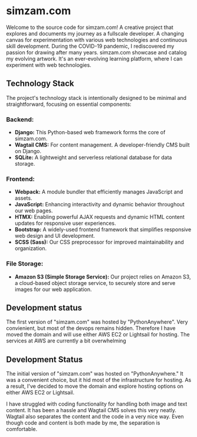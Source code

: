 # simzam.com

Welcome to the source code for simzam.com! A creative project that explores and documents my journey as a fullscale developer. A changing canvas for experimentation with various web technologies and continuous skill development. During the COVID-19 pandemic, I rediscovered my passion for drawing after many years. simzam.com showcase and catalog my evolving artwork. It's an ever-evolving learning platform, where I can experiment with web technologies. 

## Technology Stack
The project's technology stack is intentionally designed to be minimal and straightforward, focusing on essential components:

### Backend:
- **Django:** This Python-based web framework forms the core of simzam.com.
- **Wagtail CMS:** For content management. A developer-friendly CMS built on Django.
- **SQLite:** A lightweight and serverless relational database for data storage.

### Frontend:
- **Webpack:** A module bundler that efficiently manages JavaScript and assets.
- **JavaScript:** Enhancing interactivity and dynamic behavior throughout our web pages.
- **HTMX:** Enabling powerful AJAX requests and dynamic HTML content updates for responsive user experiences.
- **Bootstrap:** A widely-used frontend framework that simplifies responsive web design and UI development.
- **SCSS (Sass):** Our CSS preprocessor for improved maintainability and organization.

### File Storage:
- **Amazon S3 (Simple Storage Service):** Our project relies on Amazon S3, a cloud-based object storage service, to securely store and serve images for our web application.

## Development status
The first version of "simzam.com" was hosted by "PythonAnywhere". Very convienient, but most of the devops remains hidden. Therefore I have moved the domain and will use either AWS EC2 or Lightsail for hosting. The services at AWS are currently a bit overwhelming

## Development Status

The initial version of "simzam.com" was hosted on "PythonAnywhere." It was a convenient choice, but it hid most of the infrastructure for hosting. As a result, I've decided to move the domain and explore hosting options on either AWS EC2 or Lightsail. 

I have struggled with coding functionality for handling both image and text content. It has been a hassle and Wagtail CMS solves this very neatly. Wagtail also separates the content and the code in a very nice way. Even though code and content is both made by me, the separation is comfortable. 
